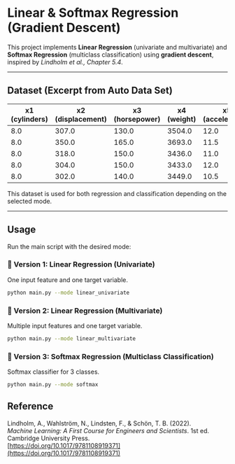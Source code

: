# Linear & Softmax Regression (Gradient Descent)

This project implements **Linear Regression** (univariate and multivariate) and **Softmax Regression** (multiclass classification) using **gradient descent**, inspired by *Lindholm et al., Chapter 5.4*.

---

## Dataset (Excerpt from Auto Data Set)

| x1 (cylinders) | x2 (displacement) | x3 (horsepower) | x4 (weight) | x5 (acceleration) | x6 (year) | x7 (origin) | y (mpg) |
|----------------|-------------------|------------------|--------------|--------------------|------------|--------------|---------|
| 8.0            | 307.0             | 130.0            | 3504.0       | 12.0               | 70         | 1            | 18.0    |
| 8.0            | 350.0             | 165.0            | 3693.0       | 11.5               | 70         | 1            | 15.0    |
| 8.0            | 318.0             | 150.0            | 3436.0       | 11.0               | 70         | 3            | 18.0    |
| 8.0            | 304.0             | 150.0            | 3433.0       | 12.0               | 70         | 2            | 16.0    |
| 8.0            | 302.0             | 140.0            | 3449.0       | 10.5               | 70         | 1            | 17.0    |

This dataset is used for both regression and classification depending on the selected mode.

---

## Usage

Run the main script with the desired mode:

### 🔹 Version 1: Linear Regression (Univariate)

One input feature and one target variable.

```bash
python main.py --mode linear_univariate
```

### 🔹 Version 2: Linear Regression (Multivariate)

Multiple input features and one target variable.

```bash
python main.py --mode linear_multivariate
```
### 🔹 Version 3:  Softmax Regression (Multiclass Classification)

Softmax classifier for 3 classes.

```bash
python main.py --mode softmax
```

## Reference

Lindholm, A., Wahlström, N., Lindsten, F., & Schön, T. B. (2022).  
*Machine Learning: A First Course for Engineers and Scientists*. 1st ed. Cambridge University Press.  
[https://doi.org/10.1017/9781108919371](https://doi.org/10.1017/9781108919371)


